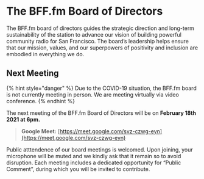 # The BFF.fm Board of Directors

The BFF.fm board of directors guides the strategic direction and long-term sustainability of the station to advance our vision of building powerful community radio for San Francisco. The board’s leadership helps ensure that our mission, values, and our superpowers of positivity and inclusion are embodied in everything we do.

## Next Meeting

{% hint style="danger" %}
Due to the COVID-19 situation, the BFF.fm board is not currently meeting in person. We are meeting virtually via video conference.
{% endhint %}

The next meeting of the BFF.fm Board of Directors will be on **February 18th 2021 at 6pm.**

> **Google Meet:** [https://meet.google.com/svz-czwg-eyn](https://meet.google.com/svz-czwg-eyn)

Public atttendence of our board meetings is welcomed. Upon joining, your microphone will be muted and we kindly ask that it remain so to avoid disruption. Each meeting includes a dedicated opportunity for “Public Comment”, during which you will be invited to contribute.

